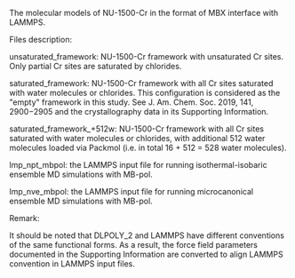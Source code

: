 The molecular models of NU-1500-Cr in the format of MBX interface with LAMMPS.

Files description:

unsaturated_framework: NU-1500-Cr framework with unsaturated Cr sites. Only partial Cr sites are saturated by chlorides.

saturated_framework: NU-1500-Cr framework with all Cr sites saturated with water molecules or chlorides. This configuration is considered as the "empty" framework in this study. See J. Am. Chem. Soc. 2019, 141, 2900−2905 and the crystallography data in its Supporting Information.

saturated_framework_+512w: NU-1500-Cr framework with all Cr sites saturated with water molecules or chlorides, with additional 512 water molecules loaded via Packmol (i.e. in total 16 + 512 = 528 water molecules).

lmp_npt_mbpol: the LAMMPS input file for running isothermal-isobaric ensemble MD simulations with MB-pol.

lmp_nve_mbpol: the LAMMPS input file for running microcanonical ensemble MD simulations with MB-pol.

Remark:

It should be noted that DLPOLY_2 and LAMMPS have different conventions of the same functional forms. As a result, the force field parameters documented in the Supporting Information are converted to align LAMMPS convention in LAMMPS input files.
